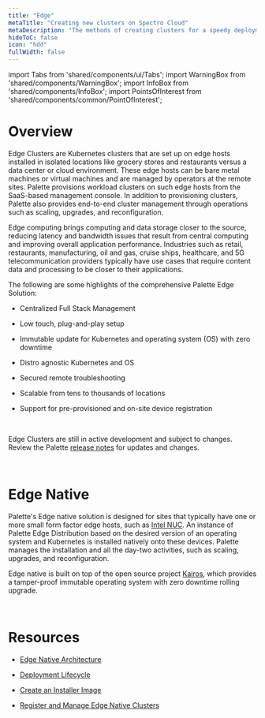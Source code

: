 ```yaml
---
title: "Edge"
metaTitle: "Creating new clusters on Spectro Cloud"
metaDescription: "The methods of creating clusters for a speedy deployment on any CSP"
hideToC: false
icon: "hdd"
fullWidth: false
---
```


import Tabs from 'shared/components/ui/Tabs';
import WarningBox from 'shared/components/WarningBox';
import InfoBox from 'shared/components/InfoBox';
import PointsOfInterest from 'shared/components/common/PointOfInterest';

# Overview

Edge Clusters are Kubernetes clusters that are set up on edge hosts installed in isolated locations like grocery stores and restaurants versus a data center or cloud environment. These edge hosts can be bare metal machines or virtual machines and are managed by operators at the remote sites. Palette provisions workload clusters on such edge hosts from the SaaS-based management console. In addition to provisioning clusters, Palette also provides end-to-end cluster management through operations such as scaling, upgrades, and reconfiguration.


Edge computing brings computing and data storage closer to the source, reducing latency and bandwidth issues that result from central computing and improving overall application performance. Industries such as retail, restaurants, manufacturing, oil and gas, cruise ships, healthcare, and 5G telecommunication providers typically have use cases that require content data and processing to be closer to their applications. 



The following are some highlights of the comprehensive Palette Edge Solution:


* Centralized Full Stack Management
* Low touch, plug-and-play setup

* Immutable update for Kubernetes and operating system (OS) with zero downtime
* Distro agnostic Kubernetes and OS
* Secured remote troubleshooting
* Scalable from tens to thousands of locations
* Support for pre-provisioned and on-site device registration 


<br />

<WarningBox>

Edge Clusters are still in active development and subject to changes. Review the Palette [release notes](/release-notes) for updates and changes.

</WarningBox>


<br />

# Edge Native

Palette's Edge native solution is designed for sites that typically have one or more small form factor edge hosts, such as [Intel NUC](https://www.intel.com/content/www/us/en/products/docs/boards-kits/nuc/what-is-nuc-article.html). An instance of Palette Edge Distribution based on the desired version of an operating system and Kubernetes is installed natively onto these devices. Palette manages the installation and all the day-two activities, such as scaling, upgrades, and reconfiguration.


Edge native is built on top of the open source project [Kairos](https://kairos.io), which provides a tamper-proof immutable operating system with zero downtime rolling upgrade.


<!-- ### Virtualized Edge

Designed for sites that typically have a single large bare-metal appliance. Virtualized nodes are instantiated on the appliance using libvirt, and the desired version of OS and Kubernetes is deployed on the nodes. Each Virtual Machine (VM) represents a Kubernetes node. Users can specify placement settings for these virtual machines to ensure they are launched in the desired network and storage pools. Users can also configure VM hardware settings such as CPU, Memory, Disk size, etc.

<br />

<WarningBox>

Palette recommends Virtualized Edge deployment only when the user has a single edge appliance and needs HA virtualized Kubernetes Cluster.

[Contact Spectro support via the Service Desk](http://support.spectrocloud.io/) for more details on the deployment of Virtualized Edge Architecture.

</WarningBox> -->


<br />

# Resources

- [Edge Native Architecture](/clusters/edge/architecture)

- [Deployment Lifecycle](/clusters/edge/edge-native-lifecycle)

- [Create an Installer Image](/clusters/edge/installer-image)

- [Register and Manage Edge Native Clusters](/clusters/edge/native)

<br />
